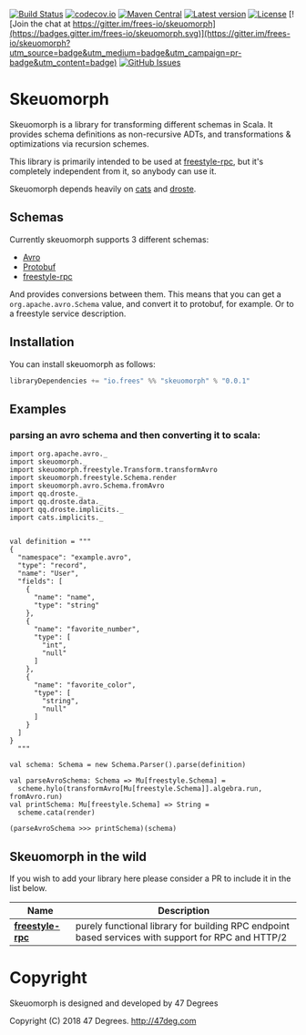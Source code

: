 
[comment]: # (Start Badges)

[![Build Status](https://travis-ci.org/frees-io/skeuomorph.svg?branch=master)](https://travis-ci.org/frees-io/skeuomorph) [![codecov.io](http://codecov.io/github/frees-io/skeuomorph/coverage.svg?branch=master)](http://codecov.io/github/frees-io/skeuomorph?branch=master) [![Maven Central](https://img.shields.io/badge/maven%20central-0.0.1-green.svg)](https://oss.sonatype.org/#nexus-search;gav~io.frees~skeuomorph*) [![Latest version](https://img.shields.io/badge/skeuomorph-0.0.1-green.svg)](https://index.scala-lang.org/frees-io/skeuomorph) [![License](https://img.shields.io/badge/license-Apache%202-blue.svg)](https://raw.githubusercontent.com/frees-io/skeuomorph/master/LICENSE) [![Join the chat at https://gitter.im/frees-io/skeuomorph](https://badges.gitter.im/frees-io/skeuomorph.svg)](https://gitter.im/frees-io/skeuomorph?utm_source=badge&utm_medium=badge&utm_campaign=pr-badge&utm_content=badge) [![GitHub Issues](https://img.shields.io/github/issues/frees-io/skeuomorph.svg)](https://github.com/frees-io/skeuomorph/issues)

[comment]: # (End Badges)

# Skeuomorph

Skeuomorph is a library for transforming different schemas in Scala.
It provides schema definitions as non-recursive ADTs, and
transformations & optimizations via recursion schemes.

This library is primarily intended to be used at [freestyle-rpc][], but
it's completely independent from it, so anybody can use it.

Skeuomorph depends heavily on [cats][] and [droste][].

## Schemas

Currently skeuomorph supports 3 different schemas:
- [Avro][]
- [Protobuf][]
- [freestyle-rpc][]

And provides conversions between them.  This means that you can get a
`org.apache.avro.Schema` value, and convert it to protobuf, for
example.  Or to a freestyle service description.


## Installation

You can install skeuomorph as follows:

[comment]: # (Start Replace)

```scala
libraryDependencies += "io.frees" %% "skeuomorph" % "0.0.1"
```

[comment]: # (End Replace)

## Examples

### parsing an avro schema and then converting it to scala:

```tut
import org.apache.avro._
import skeuomorph._
import skeuomorph.freestyle.Transform.transformAvro
import skeuomorph.freestyle.Schema.render
import skeuomorph.avro.Schema.fromAvro
import qq.droste._
import qq.droste.data._
import qq.droste.implicits._
import cats.implicits._


val definition = """
{
  "namespace": "example.avro",
  "type": "record",
  "name": "User",
  "fields": [
    {
      "name": "name",
      "type": "string"
    },
    {
      "name": "favorite_number",
      "type": [
        "int",
        "null"
      ]
    },
    {
      "name": "favorite_color",
      "type": [
        "string",
        "null"
      ]
    }
  ]
}
  """

val schema: Schema = new Schema.Parser().parse(definition)

val parseAvroSchema: Schema => Mu[freestyle.Schema] =
  scheme.hylo(transformAvro[Mu[freestyle.Schema]].algebra.run, fromAvro.run)
val printSchema: Mu[freestyle.Schema] => String =
  scheme.cata(render)

(parseAvroSchema >>> printSchema)(schema)
```


## Skeuomorph in the wild

If you wish to add your library here please consider a PR to include
it in the list below.

| **Name**                                      | **Description**                                                                                    |
|-----------------------------------------------|----------------------------------------------------------------------------------------------------|
| [**freestyle-rpc**](http://frees.io/docs/rpc) | purely functional library for building RPC endpoint based services with support for RPC and HTTP/2 |

[Avro]: https://avro.apache.org/
[Protobuf]: https://developers.google.com/protocol-buffers/
[freestyle-rpc]: http://frees.io/docs/rpc/quickstart
[cats]: http://typelevel.org/cats
[droste]: http://github.com/andyscott/droste

[comment]: # (Start Copyright)
# Copyright

Skeuomorph is designed and developed by 47 Degrees

Copyright (C) 2018 47 Degrees. <http://47deg.com>

[comment]: # (End Copyright)